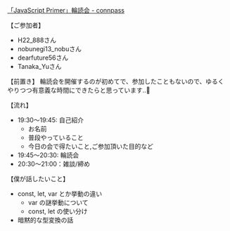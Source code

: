 [「JavaScript Primer」輪読会 - connpass](https://connpass.com/event/200661/)

【ご参加者】
- H22_888さん
- nobunegi13_nobuさん
- dearfuture56さん
- Tanaka_Yuさん

【前置き】
輪読会を開催するのが初めてで、参加したこともないので、ゆるくやりつつ有意義な時間にできたらと思っています..🙇‍

【流れ】
- 19:30〜19:45: 自己紹介
  - お名前
  - 普段やっていること
  - 今日の会で得たいこと,ご参加頂いた目的など
- 19:45〜20:30: 輪読会
- 20:30〜21:00：雑談/締め

【僕が話したいこと】
- const, let, var とか挙動の違い
  - var の謎挙動について
  - const, let の使い分け
- 暗黙的な型変換の話
